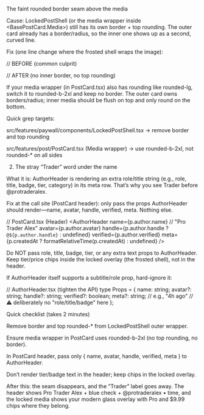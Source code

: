 The faint rounded border seam above the media

Cause: LockedPostShell (or the media wrapper inside <BasePostCard.Media>) still has its own border + top rounding. The outer card already has a border/radius, so the inner one shows up as a second, curved line.

Fix (one line change where the frosted shell wraps the image):

// BEFORE (common culprit)
<div className="relative overflow-hidden rounded-2xl border border-border/50">

// AFTER (no inner border, no top rounding)
<div className="group relative overflow-hidden rounded-b-2xl border-0">


If your media wrapper (in PostCard.tsx) also has rounding like rounded-lg, switch it to rounded-b-2xl and keep no border. The outer card owns borders/radius; inner media should be flush on top and only round on the bottom.

Quick grep targets:

src/features/paywall/components/LockedPostShell.tsx → remove border and top rounding

src/features/post/PostCard.tsx (Media wrapper) → use rounded-b-2xl, not rounded-* on all sides

2) The stray “Trader” word under the name

What it is: AuthorHeader is rendering an extra role/title string (e.g., role, title, badge, tier, category) in its meta row. That’s why you see Trader before @protraderalex.

Fix at the call site (PostCard header): only pass the props AuthorHeader should render—name, avatar, handle, verified, meta. Nothing else.

// PostCard.tsx (Header)
<AuthorHeader
  name={p.author.name}                       // "Pro Trader Alex"
  avatar={p.author.avatar}
  handle={p.author.handle ? `@${p.author.handle}` : undefined}
  verified={p.author.verified}
  meta={p.createdAt ? formatRelativeTime(p.createdAt) : undefined}
/>


Do NOT pass role, title, badge, tier, or any extra text props to AuthorHeader.
Keep tier/price chips inside the locked overlay (the frosted shell), not in the header.

If AuthorHeader itself supports a subtitle/role prop, hard-ignore it:

// AuthorHeader.tsx (tighten the API)
type Props = {
  name: string;
  avatar?: string;
  handle?: string;
  verified?: boolean;
  meta?: string;       // e.g., "4h ago"
  // ⚠️ deliberately no "role/title/badge" here
};

Quick checklist (takes 2 minutes)

 Remove border and top rounded-* from LockedPostShell outer wrapper.

 Ensure media wrapper in PostCard uses rounded-b-2xl (no top rounding, no border).

 In PostCard header, pass only { name, avatar, handle, verified, meta } to AuthorHeader.

 Don’t render tier/badge text in the header; keep chips in the locked overlay.

After this: the seam disappears, and the “Trader” label goes away. The header shows Pro Trader Alex + blue check + @protraderalex • time, and the locked media shows your modern glass overlay with Pro and $9.99 chips where they belong.